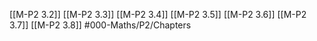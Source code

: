 [[M-P2 3.2]]
[[M-P2 3.3]]
[[M-P2 3.4]]
[[M-P2 3.5]]
[[M-P2 3.6]]
[[M-P2 3.7]]
[[M-P2 3.8]]
#000-Maths/P2/Chapters 
